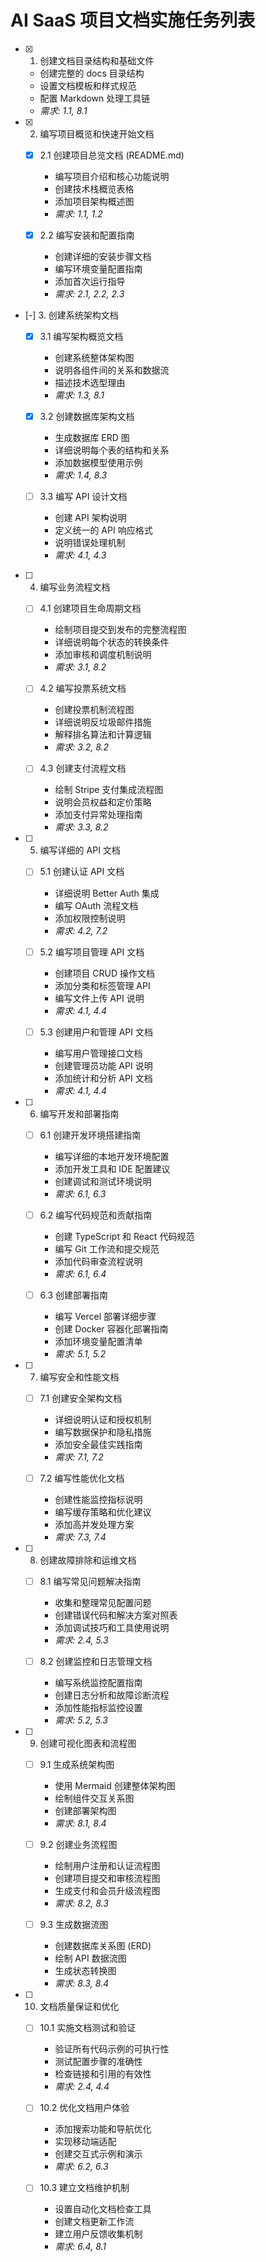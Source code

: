 # AI SaaS 项目文档实施任务列表

- [x] 1. 创建文档目录结构和基础文件
  - 创建完整的 docs 目录结构
  - 设置文档模板和样式规范
  - 配置 Markdown 处理工具链
  - _需求: 1.1, 8.1_

- [x] 2. 编写项目概览和快速开始文档
  - [x] 2.1 创建项目总览文档 (README.md)
    - 编写项目介绍和核心功能说明
    - 创建技术栈概览表格
    - 添加项目架构概述图
    - _需求: 1.1, 1.2_

  - [x] 2.2 编写安装和配置指南
    - 创建详细的安装步骤文档
    - 编写环境变量配置指南
    - 添加首次运行指导
    - _需求: 2.1, 2.2, 2.3_

- [-] 3. 创建系统架构文档
  - [x] 3.1 编写架构概览文档
    - 创建系统整体架构图
    - 说明各组件间的关系和数据流
    - 描述技术选型理由
    - _需求: 1.3, 8.1_

  - [x] 3.2 创建数据库架构文档
    - 生成数据库 ERD 图
    - 详细说明每个表的结构和关系
    - 添加数据模型使用示例
    - _需求: 1.4, 8.3_

  - [ ] 3.3 编写 API 设计文档
    - 创建 API 架构说明
    - 定义统一的 API 响应格式
    - 说明错误处理机制
    - _需求: 4.1, 4.3_

- [ ] 4. 编写业务流程文档
  - [ ] 4.1 创建项目生命周期文档
    - 绘制项目提交到发布的完整流程图
    - 详细说明每个状态的转换条件
    - 添加审核和调度机制说明
    - _需求: 3.1, 8.2_

  - [ ] 4.2 编写投票系统文档
    - 创建投票机制流程图
    - 详细说明反垃圾邮件措施
    - 解释排名算法和计算逻辑
    - _需求: 3.2, 8.2_

  - [ ] 4.3 创建支付流程文档
    - 绘制 Stripe 支付集成流程图
    - 说明会员权益和定价策略
    - 添加支付异常处理指南
    - _需求: 3.3, 8.2_

- [ ] 5. 编写详细的 API 文档
  - [ ] 5.1 创建认证 API 文档
    - 详细说明 Better Auth 集成
    - 编写 OAuth 流程文档
    - 添加权限控制说明
    - _需求: 4.2, 7.2_

  - [ ] 5.2 编写项目管理 API 文档
    - 创建项目 CRUD 操作文档
    - 添加分类和标签管理 API
    - 编写文件上传 API 说明
    - _需求: 4.1, 4.4_

  - [ ] 5.3 创建用户和管理 API 文档
    - 编写用户管理接口文档
    - 创建管理员功能 API 说明
    - 添加统计和分析 API 文档
    - _需求: 4.1, 4.4_

- [ ] 6. 编写开发和部署指南
  - [ ] 6.1 创建开发环境搭建指南
    - 编写详细的本地开发环境配置
    - 添加开发工具和 IDE 配置建议
    - 创建调试和测试环境说明
    - _需求: 6.1, 6.3_

  - [ ] 6.2 编写代码规范和贡献指南
    - 创建 TypeScript 和 React 代码规范
    - 编写 Git 工作流和提交规范
    - 添加代码审查流程说明
    - _需求: 6.1, 6.4_

  - [ ] 6.3 创建部署指南
    - 编写 Vercel 部署详细步骤
    - 创建 Docker 容器化部署指南
    - 添加环境变量配置清单
    - _需求: 5.1, 5.2_

- [ ] 7. 编写安全和性能文档
  - [ ] 7.1 创建安全架构文档
    - 详细说明认证和授权机制
    - 编写数据保护和隐私措施
    - 添加安全最佳实践指南
    - _需求: 7.1, 7.2_

  - [ ] 7.2 编写性能优化文档
    - 创建性能监控指标说明
    - 编写缓存策略和优化建议
    - 添加高并发处理方案
    - _需求: 7.3, 7.4_

- [ ] 8. 创建故障排除和运维文档
  - [ ] 8.1 编写常见问题解决指南
    - 收集和整理常见配置问题
    - 创建错误代码和解决方案对照表
    - 添加调试技巧和工具使用说明
    - _需求: 2.4, 5.3_

  - [ ] 8.2 创建监控和日志管理文档
    - 编写系统监控配置指南
    - 创建日志分析和故障诊断流程
    - 添加性能指标监控设置
    - _需求: 5.2, 5.3_

- [ ] 9. 创建可视化图表和流程图
  - [ ] 9.1 生成系统架构图
    - 使用 Mermaid 创建整体架构图
    - 绘制组件交互关系图
    - 创建部署架构图
    - _需求: 8.1, 8.4_

  - [ ] 9.2 创建业务流程图
    - 绘制用户注册和认证流程图
    - 创建项目提交和审核流程图
    - 生成支付和会员升级流程图
    - _需求: 8.2, 8.3_

  - [ ] 9.3 生成数据流图
    - 创建数据库关系图 (ERD)
    - 绘制 API 数据流图
    - 生成状态转换图
    - _需求: 8.3, 8.4_

- [ ] 10. 文档质量保证和优化
  - [ ] 10.1 实施文档测试和验证
    - 验证所有代码示例的可执行性
    - 测试配置步骤的准确性
    - 检查链接和引用的有效性
    - _需求: 2.4, 4.4_

  - [ ] 10.2 优化文档用户体验
    - 添加搜索功能和导航优化
    - 实现移动端适配
    - 创建交互式示例和演示
    - _需求: 6.2, 6.3_

  - [ ] 10.3 建立文档维护机制
    - 设置自动化文档检查工具
    - 创建文档更新工作流
    - 建立用户反馈收集机制
    - _需求: 6.4, 8.1_